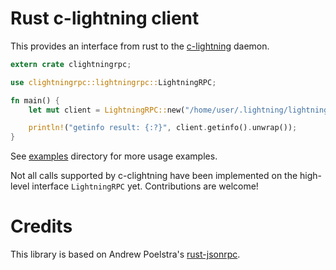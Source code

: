 # Rust c-lightning client

This provides an interface from rust to the [c-lightning](https://github.com/ElementsProject/lightning) daemon.

```rust
extern crate clightningrpc;

use clightningrpc::lightningrpc::LightningRPC;

fn main() {
    let mut client = LightningRPC::new("/home/user/.lightning/lightning-rpc".to_string());

    println!("getinfo result: {:?}", client.getinfo().unwrap());
}
```

See [examples](examples/) directory for more usage examples.

Not all calls supported by c-clightning have been implemented on the high-level interface
`LightningRPC` yet. Contributions are welcome!

# Credits

This library is based on Andrew Poelstra's [rust-jsonrpc](https://github.com/apoelstra/rust-jsonrpc).
